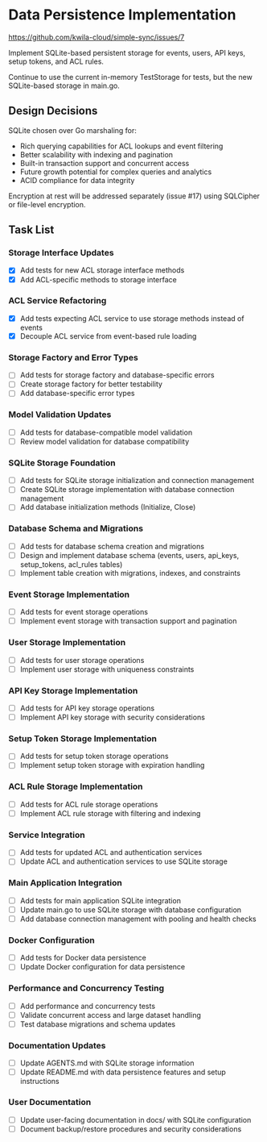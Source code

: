 # Data Persistence Implementation

https://github.com/kwila-cloud/simple-sync/issues/7

Implement SQLite-based persistent storage for events, users, API keys, setup tokens, and ACL rules.

Continue to use the current in-memory TestStorage for tests, but the new SQLite-based storage in main.go.

## Design Decisions

SQLite chosen over Go marshaling for:
- Rich querying capabilities for ACL lookups and event filtering
- Better scalability with indexing and pagination
- Built-in transaction support and concurrent access
- Future growth potential for complex queries and analytics
- ACID compliance for data integrity

Encryption at rest will be addressed separately (issue #17) using SQLCipher or file-level encryption.

## Task List

### Storage Interface Updates
- [x] Add tests for new ACL storage interface methods
- [x] Add ACL-specific methods to storage interface

### ACL Service Refactoring  
- [x] Add tests expecting ACL service to use storage methods instead of events
- [x] Decouple ACL service from event-based rule loading

### Storage Factory and Error Types
- [ ] Add tests for storage factory and database-specific errors
- [ ] Create storage factory for better testability
- [ ] Add database-specific error types

### Model Validation Updates
- [ ] Add tests for database-compatible model validation
- [ ] Review model validation for database compatibility

### SQLite Storage Foundation
- [ ] Add tests for SQLite storage initialization and connection management
- [ ] Create SQLite storage implementation with database connection management
- [ ] Add database initialization methods (Initialize, Close)

### Database Schema and Migrations
- [ ] Add tests for database schema creation and migrations
- [ ] Design and implement database schema (events, users, api_keys, setup_tokens, acl_rules tables)
- [ ] Implement table creation with migrations, indexes, and constraints

### Event Storage Implementation
- [ ] Add tests for event storage operations
- [ ] Implement event storage with transaction support and pagination

### User Storage Implementation
- [ ] Add tests for user storage operations
- [ ] Implement user storage with uniqueness constraints

### API Key Storage Implementation
- [ ] Add tests for API key storage operations
- [ ] Implement API key storage with security considerations

### Setup Token Storage Implementation
- [ ] Add tests for setup token storage operations
- [ ] Implement setup token storage with expiration handling

### ACL Rule Storage Implementation
- [ ] Add tests for ACL rule storage operations
- [ ] Implement ACL rule storage with filtering and indexing

### Service Integration
- [ ] Add tests for updated ACL and authentication services
- [ ] Update ACL and authentication services to use SQLite storage

### Main Application Integration
- [ ] Add tests for main application SQLite integration
- [ ] Update main.go to use SQLite storage with database configuration
- [ ] Add database connection management with pooling and health checks

### Docker Configuration
- [ ] Add tests for Docker data persistence
- [ ] Update Docker configuration for data persistence

### Performance and Concurrency Testing
- [ ] Add performance and concurrency tests
- [ ] Validate concurrent access and large dataset handling
- [ ] Test database migrations and schema updates

### Documentation Updates
- [ ] Update AGENTS.md with SQLite storage information
- [ ] Update README.md with data persistence features and setup instructions

### User Documentation
- [ ] Update user-facing documentation in docs/ with SQLite configuration
- [ ] Document backup/restore procedures and security considerations
